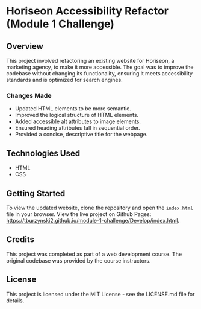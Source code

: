 # Horiseon Accessibility Refactor (Module 1 Challenge)

## Overview

This project involved refactoring an existing website for Horiseon, a marketing agency, to make it more accessible. The goal was to improve the codebase without changing its functionality, ensuring it meets accessibility standards and is optimized for search engines.

### Changes Made

- Updated HTML elements to be more semantic.
- Improved the logical structure of HTML elements.
- Added accessible alt attributes to image elements.
- Ensured heading attributes fall in sequential order.
- Provided a concise, descriptive title for the webpage.

## Technologies Used

- HTML
- CSS

## Getting Started

To view the updated website, clone the repository and open the `index.html` file in your browser. View the live project on Github Pages: https://tburzynski2.github.io/module-1-challenge/Develop/index.html.

## Credits

This project was completed as part of a web development course. The original codebase was provided by the course instructors.

## License

This project is licensed under the MIT License - see the LICENSE.md file for details.
